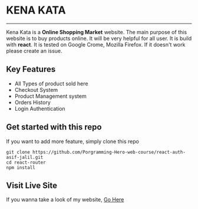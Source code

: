 # KENA KATA

---

Kena Kata is a **Online Shopping Market** website. The main purpose of this website is to buy products online. It will be very helpful for all user. It is build with **react**. It is tested on Google Crome, Mozilla Firefox. If it doesn't work please create an issue.

## Key Features

- All Types of product sold here
- Checkout System
- Product Management system
- Orders History
- Login Authentication

## Get started with this repo

If you want to add more feature, simply clone this repo

```
git clone https://github.com/Porgramming-Hero-web-course/react-auth-asif-jalil.git
cd react-router
npm install
```

## Visit Live Site

If you wanna take a look of my website, [Go Here](https://grabvehicle.netlify.app/)